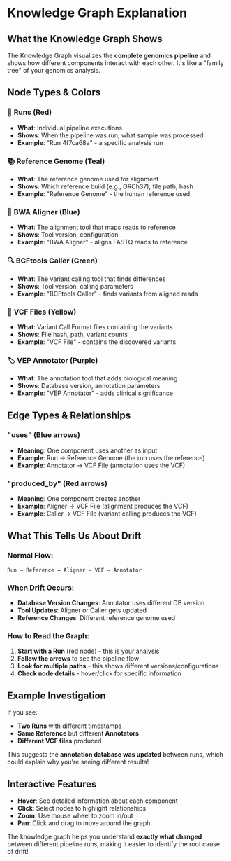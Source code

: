# Knowledge Graph Explanation

## What the Knowledge Graph Shows

The Knowledge Graph visualizes the **complete genomics pipeline** and shows how different components interact with each other. It's like a "family tree" of your genomics analysis.

## Node Types & Colors

### 🧬 **Runs** (Red)
- **What**: Individual pipeline executions
- **Shows**: When the pipeline was run, what sample was processed
- **Example**: "Run 4f7ca68a" - a specific analysis run

### 📚 **Reference Genome** (Teal)
- **What**: The reference genome used for alignment
- **Shows**: Which reference build (e.g., GRCh37), file path, hash
- **Example**: "Reference Genome" - the human reference used

### 🔗 **BWA Aligner** (Blue)
- **What**: The alignment tool that maps reads to reference
- **Shows**: Tool version, configuration
- **Example**: "BWA Aligner" - aligns FASTQ reads to reference

### 🔍 **BCFtools Caller** (Green)
- **What**: The variant calling tool that finds differences
- **Shows**: Tool version, calling parameters
- **Example**: "BCFtools Caller" - finds variants from aligned reads

### 📄 **VCF Files** (Yellow)
- **What**: Variant Call Format files containing the variants
- **Shows**: File hash, path, variant counts
- **Example**: "VCF File" - contains the discovered variants

### 🏷️ **VEP Annotator** (Purple)
- **What**: The annotation tool that adds biological meaning
- **Shows**: Database version, annotation parameters
- **Example**: "VEP Annotator" - adds clinical significance

## Edge Types & Relationships

### **"uses"** (Blue arrows)
- **Meaning**: One component uses another as input
- **Example**: Run → Reference Genome (the run uses the reference)
- **Example**: Annotator → VCF File (annotation uses the VCF)

### **"produced_by"** (Red arrows)
- **Meaning**: One component creates another
- **Example**: Aligner → VCF File (alignment produces the VCF)
- **Example**: Caller → VCF File (variant calling produces the VCF)

## What This Tells Us About Drift

### **Normal Flow**:
```
Run → Reference → Aligner → VCF → Annotator
```

### **When Drift Occurs**:
- **Database Version Changes**: Annotator uses different DB version
- **Tool Updates**: Aligner or Caller gets updated
- **Reference Changes**: Different reference genome used

### **How to Read the Graph**:

1. **Start with a Run** (red node) - this is your analysis
2. **Follow the arrows** to see the pipeline flow
3. **Look for multiple paths** - this shows different versions/configurations
4. **Check node details** - hover/click for specific information

## Example Investigation

If you see:
- **Two Runs** with different timestamps
- **Same Reference** but different **Annotators**
- **Different VCF files** produced

This suggests the **annotation database was updated** between runs, which could explain why you're seeing different results!

## Interactive Features

- **Hover**: See detailed information about each component
- **Click**: Select nodes to highlight relationships
- **Zoom**: Use mouse wheel to zoom in/out
- **Pan**: Click and drag to move around the graph

The knowledge graph helps you understand **exactly what changed** between different pipeline runs, making it easier to identify the root cause of drift!